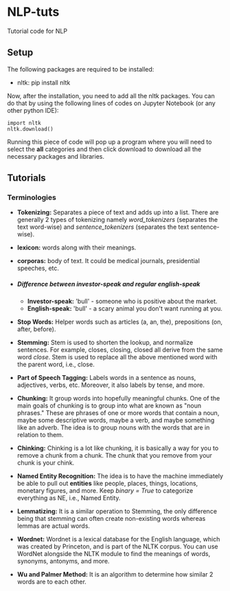 # NLP-tuts
Tutorial code for NLP

## Setup

The following packages are required to be installed:

* nltk: pip install nltk

Now, after the installation, you need to add all the nltk packages. You can do that by using the following lines of codes on Jupyter Notebook (or any other python IDE):

```
import nltk
nltk.download()
```

Running this piece of code will pop up a program where you will need to select the **all** categories and then click download to download all the necessary packages and libraries.

## Tutorials

### Terminologies

* **Tokenizing:** Separates a piece of text and adds up into a list. There are generally 2 types of tokenizing namely *word_tokenizers* (separates the text word-wise) and *sentence_tokenizers* (separates the text sentence-wise).
* **lexicon:** words along with their meanings.
* **corporas:** body of text. It could be medical journals, presidential speeches, etc.

* ##### Difference between investor-speak and regular english-speak

  * **Investor-speak:** 'bull' - someone who is positive about the market.
  * **English-speak:** 'bull' - a scary animal you don't want running at you.

* **Stop Words:** Helper words such as articles (a, an, the), prepositions (on, after, before).
* **Stemming:**  Stem is used to shorten the lookup, and normalize sentences. For example, closes, closing, closed all derive from the same word *close*. Stem is used to replace all the above mentioned word with the parent word, i.e., close.
* **Part of Speech Tagging:** Labels words in a sentence as nouns, adjectives, verbs, etc. Moreover, it also labels by tense, and more.
* **Chunking:** It group words into hopefully meaningful chunks. One of the main goals of chunking is to group into what are known as "noun phrases." These are phrases of one or more words that contain a noun, maybe some descriptive words, maybe a verb, and maybe something like an adverb. The idea is to group nouns with the words that are in relation to them.
* **Chinking:** Chinking is a lot like chunking, it is basically a way for you to remove a chunk from a chunk. The chunk that you remove from your chunk is your chink.
* **Named Entity Recognition:** The idea is to have the machine immediately be able to pull out **entities** like people, places, things, locations, monetary figures, and more. Keep *binary = True* to categorize everything as NE, i.e., Named Entity.
* **Lemmatizing:** It is a similar operation to Stemming, the only difference being that stemming can often create non-existing words whereas lemmas are actual words.
* **Wordnet:** Wordnet is a lexical database for the English language, which was created by Princeton, and is part of the NLTK corpus. You can use WordNet alongside the NLTK module to find the meanings of words, synonyms, antonyms, and more.
* **Wu and Palmer Method:** It is an algorithm to determine how similar 2 words are to each other.
